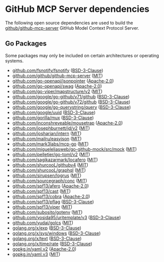 # GitHub MCP Server dependencies

The following open source dependencies are used to build the [github/github-mcp-server][] GitHub Model Context Protocol Server.

## Go Packages

Some packages may only be included on certain architectures or operating systems.


 - [github.com/fsnotify/fsnotify](https://pkg.go.dev/github.com/fsnotify/fsnotify) ([BSD-3-Clause](https://github.com/fsnotify/fsnotify/blob/v1.8.0/LICENSE))
 - [github.com/github/github-mcp-server](https://pkg.go.dev/github.com/github/github-mcp-server) ([MIT](https://github.com/github/github-mcp-server/blob/HEAD/LICENSE))
 - [github.com/go-openapi/jsonpointer](https://pkg.go.dev/github.com/go-openapi/jsonpointer) ([Apache-2.0](https://github.com/go-openapi/jsonpointer/blob/v0.19.5/LICENSE))
 - [github.com/go-openapi/swag](https://pkg.go.dev/github.com/go-openapi/swag) ([Apache-2.0](https://github.com/go-openapi/swag/blob/v0.21.1/LICENSE))
 - [github.com/go-viper/mapstructure/v2](https://pkg.go.dev/github.com/go-viper/mapstructure/v2) ([MIT](https://github.com/go-viper/mapstructure/blob/v2.3.0/LICENSE))
 - [github.com/google/go-github/v71/github](https://pkg.go.dev/github.com/google/go-github/v71/github) ([BSD-3-Clause](https://github.com/google/go-github/blob/v71.0.0/LICENSE))
 - [github.com/google/go-github/v72/github](https://pkg.go.dev/github.com/google/go-github/v72/github) ([BSD-3-Clause](https://github.com/google/go-github/blob/v72.0.0/LICENSE))
 - [github.com/google/go-querystring/query](https://pkg.go.dev/github.com/google/go-querystring/query) ([BSD-3-Clause](https://github.com/google/go-querystring/blob/v1.1.0/LICENSE))
 - [github.com/google/uuid](https://pkg.go.dev/github.com/google/uuid) ([BSD-3-Clause](https://github.com/google/uuid/blob/v1.6.0/LICENSE))
 - [github.com/gorilla/mux](https://pkg.go.dev/github.com/gorilla/mux) ([BSD-3-Clause](https://github.com/gorilla/mux/blob/v1.8.0/LICENSE))
 - [github.com/inconshreveable/mousetrap](https://pkg.go.dev/github.com/inconshreveable/mousetrap) ([Apache-2.0](https://github.com/inconshreveable/mousetrap/blob/v1.1.0/LICENSE))
 - [github.com/josephburnett/jd/v2](https://pkg.go.dev/github.com/josephburnett/jd/v2) ([MIT](https://github.com/josephburnett/jd/blob/v1.9.2/LICENSE))
 - [github.com/josharian/intern](https://pkg.go.dev/github.com/josharian/intern) ([MIT](https://github.com/josharian/intern/blob/v1.0.0/license.md))
 - [github.com/mailru/easyjson](https://pkg.go.dev/github.com/mailru/easyjson) ([MIT](https://github.com/mailru/easyjson/blob/v0.7.7/LICENSE))
 - [github.com/mark3labs/mcp-go](https://pkg.go.dev/github.com/mark3labs/mcp-go) ([MIT](https://github.com/mark3labs/mcp-go/blob/v0.31.0/LICENSE))
 - [github.com/migueleliasweb/go-github-mock/src/mock](https://pkg.go.dev/github.com/migueleliasweb/go-github-mock/src/mock) ([MIT](https://github.com/migueleliasweb/go-github-mock/blob/v1.3.0/LICENSE))
 - [github.com/pelletier/go-toml/v2](https://pkg.go.dev/github.com/pelletier/go-toml/v2) ([MIT](https://github.com/pelletier/go-toml/blob/v2.2.3/LICENSE))
 - [github.com/sagikazarmark/locafero](https://pkg.go.dev/github.com/sagikazarmark/locafero) ([MIT](https://github.com/sagikazarmark/locafero/blob/v0.9.0/LICENSE))
 - [github.com/shurcooL/githubv4](https://pkg.go.dev/github.com/shurcooL/githubv4) ([MIT](https://github.com/shurcooL/githubv4/blob/48295856cce7/LICENSE))
 - [github.com/shurcooL/graphql](https://pkg.go.dev/github.com/shurcooL/graphql) ([MIT](https://github.com/shurcooL/graphql/blob/ed46e5a46466/LICENSE))
 - [github.com/sirupsen/logrus](https://pkg.go.dev/github.com/sirupsen/logrus) ([MIT](https://github.com/sirupsen/logrus/blob/v1.9.3/LICENSE))
 - [github.com/sourcegraph/conc](https://pkg.go.dev/github.com/sourcegraph/conc) ([MIT](https://github.com/sourcegraph/conc/blob/v0.3.0/LICENSE))
 - [github.com/spf13/afero](https://pkg.go.dev/github.com/spf13/afero) ([Apache-2.0](https://github.com/spf13/afero/blob/v1.14.0/LICENSE.txt))
 - [github.com/spf13/cast](https://pkg.go.dev/github.com/spf13/cast) ([MIT](https://github.com/spf13/cast/blob/v1.7.1/LICENSE))
 - [github.com/spf13/cobra](https://pkg.go.dev/github.com/spf13/cobra) ([Apache-2.0](https://github.com/spf13/cobra/blob/v1.9.1/LICENSE.txt))
 - [github.com/spf13/pflag](https://pkg.go.dev/github.com/spf13/pflag) ([BSD-3-Clause](https://github.com/spf13/pflag/blob/v1.0.6/LICENSE))
 - [github.com/spf13/viper](https://pkg.go.dev/github.com/spf13/viper) ([MIT](https://github.com/spf13/viper/blob/v1.20.1/LICENSE))
 - [github.com/subosito/gotenv](https://pkg.go.dev/github.com/subosito/gotenv) ([MIT](https://github.com/subosito/gotenv/blob/v1.6.0/LICENSE))
 - [github.com/yosida95/uritemplate/v3](https://pkg.go.dev/github.com/yosida95/uritemplate/v3) ([BSD-3-Clause](https://github.com/yosida95/uritemplate/blob/v3.0.2/LICENSE))
 - [github.com/yudai/golcs](https://pkg.go.dev/github.com/yudai/golcs) ([MIT](https://github.com/yudai/golcs/blob/ecda9a501e82/LICENSE))
 - [golang.org/x/exp](https://pkg.go.dev/golang.org/x/exp) ([BSD-3-Clause](https://cs.opensource.google/go/x/exp/+/8a7402ab:LICENSE))
 - [golang.org/x/sys/windows](https://pkg.go.dev/golang.org/x/sys/windows) ([BSD-3-Clause](https://cs.opensource.google/go/x/sys/+/v0.31.0:LICENSE))
 - [golang.org/x/text](https://pkg.go.dev/golang.org/x/text) ([BSD-3-Clause](https://cs.opensource.google/go/x/text/+/v0.23.0:LICENSE))
 - [golang.org/x/time/rate](https://pkg.go.dev/golang.org/x/time/rate) ([BSD-3-Clause](https://cs.opensource.google/go/x/time/+/v0.5.0:LICENSE))
 - [gopkg.in/yaml.v2](https://pkg.go.dev/gopkg.in/yaml.v2) ([Apache-2.0](https://github.com/go-yaml/yaml/blob/v2.4.0/LICENSE))
 - [gopkg.in/yaml.v3](https://pkg.go.dev/gopkg.in/yaml.v3) ([MIT](https://github.com/go-yaml/yaml/blob/v3.0.1/LICENSE))

[github/github-mcp-server]: https://github.com/github/github-mcp-server
